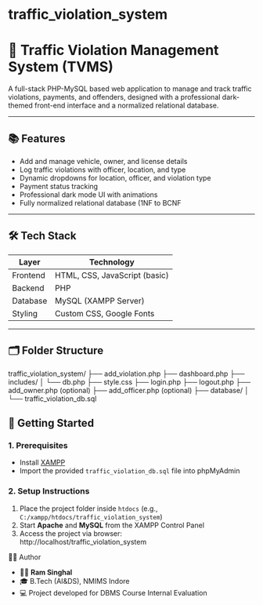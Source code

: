 # traffic_violation_system

# 🚦 Traffic Violation Management System (TVMS)

A full-stack PHP-MySQL based web application to manage and track traffic violations, payments, and offenders, designed with a professional dark-themed front-end interface and a normalized relational database.

---

## 📚 Features

- Add and manage vehicle, owner, and license details
- Log traffic violations with officer, location, and type
- Dynamic dropdowns for location, officer, and violation type
- Payment status tracking
- Professional dark mode UI with animations
- Fully normalized relational database (1NF to BCNF

---

## 🛠️ Tech Stack

| Layer          | Technology            |
|----------------|------------------------|
| Frontend       | HTML, CSS, JavaScript (basic) |
| Backend        | PHP                    |
| Database       | MySQL (XAMPP Server)   |
| Styling        | Custom CSS, Google Fonts |


---

## 🗂️ Folder Structure

traffic_violation_system/ ├── add_violation.php ├── dashboard.php ├── includes/ │ └── db.php ├── style.css ├── login.php ├── logout.php ├── add_owner.php (optional) ├── add_officer.php (optional) ├── database/ │ └── traffic_violation_db.sql

## 🚀 Getting Started

### 1. Prerequisites
- Install [XAMPP](https://www.apachefriends.org/index.html)
- Import the provided `traffic_violation_db.sql` file into phpMyAdmin

### 2. Setup Instructions
1. Place the project folder inside `htdocs` (e.g., `C:/xampp/htdocs/traffic_violation_system`)
2. Start **Apache** and **MySQL** from the XAMPP Control Panel
3. Access the project via browser:  
http://localhost/traffic_violation_system

🧑‍💻 Author

- 👨‍🎓 **Ram Singhal**
- 🎓 B.Tech (AI&DS), NMIMS Indore
- 💻 Project developed for DBMS Course Internal Evaluation


